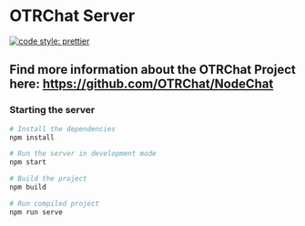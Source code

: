 # OTRChat Server

[![code style: prettier](https://img.shields.io/badge/code_style-prettier-ff69b4.svg?style=flat-square)](https://github.com/prettier/prettier)

## Find more information about the OTRChat Project here: https://github.com/OTRChat/NodeChat

### Starting the server

```bash
# Install the dependencies
npm install

# Run the server in development mode
npm start

# Build the project
npm build

# Run compiled project
npm run serve
```
